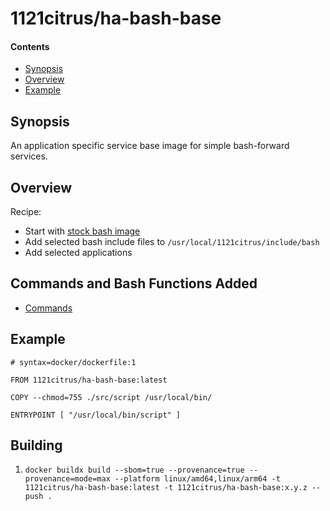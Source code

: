 # 1121citrus/ha-bash-base

#### Contents
  - [Synopsis](#synopsis)
  - [Overview](#overview)
  - [Example](#example)

## Synopsis

An application specific service base image for simple bash-forward services.

## Overview

Recipe:

- Start with [stock bash image](https://hub.docker.com/_/bash/)
- Add selected bash include files to `/usr/local/1121citrus/include/bash`
- Add selected applications

## Commands and Bash Functions Added

- [Commands](doc/README.md)

## Example

```
# syntax=docker/dockerfile:1

FROM 1121citrus/ha-bash-base:latest

COPY --chmod=755 ./src/script /usr/local/bin/

ENTRYPOINT [ "/usr/local/bin/script" ]
```

## Building

1. `docker buildx build --sbom=true --provenance=true --provenance=mode=max --platform linux/amd64,linux/arm64 -t 1121citrus/ha-bash-base:latest -t 1121citrus/ha-bash-base:x.y.z --push .`
